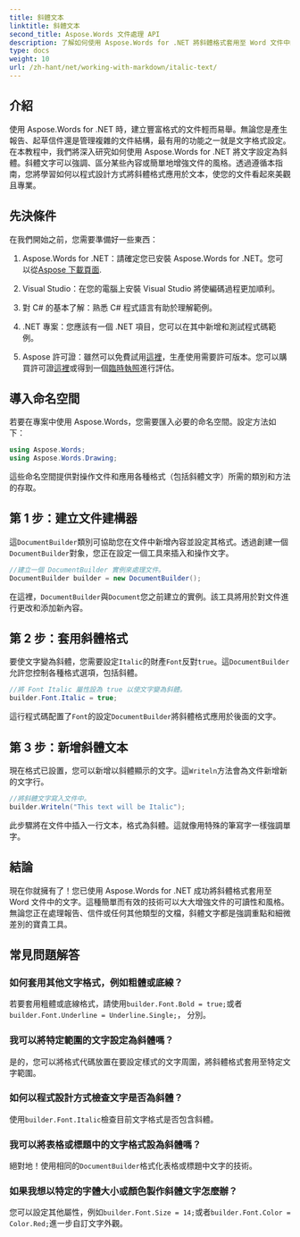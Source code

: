 ```yaml
---
title: 斜體文本
linktitle: 斜體文本
second_title: Aspose.Words 文件處理 API
description: 了解如何使用 Aspose.Words for .NET 將斜體格式套用至 Word 文件中的文字。包含程式碼範例的分步指南。
type: docs
weight: 10
url: /zh-hant/net/working-with-markdown/italic-text/
---
```

## 介紹

使用 Aspose.Words for .NET 時，建立豐富格式的文件輕而易舉。無論您是產生報告、起草信件還是管理複雜的文件結構，最有用的功能之一就是文字格式設定。在本教程中，我們將深入研究如何使用 Aspose.Words for .NET 將文字設定為斜體。斜體文字可以強調、區分某些內容或簡單地增強文件的風格。透過遵循本指南，您將學習如何以程式設計方式將斜體格式應用於文本，使您的文件看起來美觀且專業。

## 先決條件

在我們開始之前，您需要準備好一些東西：

1.  Aspose.Words for .NET：請確定您已安裝 Aspose.Words for .NET。您可以從[Aspose 下載頁面](https://releases.aspose.com/words/net/).

2. Visual Studio：在您的電腦上安裝 Visual Studio 將使編碼過程更加順利。 

3. 對 C# 的基本了解：熟悉 C# 程式語言有助於理解範例。

4. .NET 專案：您應該有一個 .NET 項目，您可以在其中新增和測試程式碼範例。

5.  Aspose 許可證：雖然可以免費試用[這裡](https://releases.aspose.com/)，生產使用需要許可版本。您可以購買許可證[這裡](https://purchase.aspose.com/buy)或得到一個[臨時執照](https://purchase.aspose.com/temporary-license/)進行評估。

## 導入命名空間

若要在專案中使用 Aspose.Words，您需要匯入必要的命名空間。設定方法如下：

```csharp
using Aspose.Words;
using Aspose.Words.Drawing;
```

這些命名空間提供對操作文件和應用各種格式（包括斜體文字）所需的類別和方法的存取。

## 第 1 步：建立文件建構器

這`DocumentBuilder`類別可協助您在文件中新增內容並設定其格式。透過創建一個`DocumentBuilder`對象，您正在設定一個工具來插入和操作文字。

```csharp
//建立一個 DocumentBuilder 實例來處理文件。
DocumentBuilder builder = new DocumentBuilder();
```

在這裡，`DocumentBuilder`與`Document`您之前建立的實例。該工具將用於對文件進行更改和添加新內容。

## 第 2 步：套用斜體格式

要使文字變為斜體，您需要設定`Italic`的財產`Font`反對`true`。這`DocumentBuilder`允許您控制各種格式選項，包括斜體。

```csharp
//將 Font Italic 屬性設為 true 以使文字變為斜體。
builder.Font.Italic = true;
```

這行程式碼配置了`Font`的設定`DocumentBuilder`將斜體格式應用於後面的文字。

## 第 3 步：新增斜體文本

現在格式已設置，您可以新增以斜體顯示的文字。這`Writeln`方法會為文件新增新的文字行。

```csharp
//將斜體文字寫入文件中。
builder.Writeln("This text will be Italic");
```

此步驟將在文件中插入一行文本，格式為斜體。這就像用特殊的筆寫字一樣強調單字。

## 結論

現在你就擁有了！您已使用 Aspose.Words for .NET 成功將斜體格式套用至 Word 文件中的文字。這種簡單而有效的技術可以大大增強文件的可讀性和風格。無論您正在處理報告、信件或任何其他類型的文檔，斜體文字都是強調重點和細微差別的寶貴工具。

## 常見問題解答

### 如何套用其他文字格式，例如粗體或底線？
若要套用粗體或底線格式，請使用`builder.Font.Bold = true;`或者`builder.Font.Underline = Underline.Single;`， 分別。

### 我可以將特定範圍的文字設定為斜體嗎？
是的，您可以將格式代碼放置在要設定樣式的文字周圍，將斜體格式套用至特定文字範圍。

### 如何以程式設計方式檢查文字是否為斜體？
使用`builder.Font.Italic`檢查目前文字格式是否包含斜體。

### 我可以將表格或標題中的文字格式設為斜體嗎？
絕對地！使用相同的`DocumentBuilder`格式化表格或標題中文字的技術。

### 如果我想以特定的字體大小或顏色製作斜體文字怎麼辦？
您可以設定其他屬性，例如`builder.Font.Size = 14;`或者`builder.Font.Color = Color.Red;`進一步自訂文字外觀。